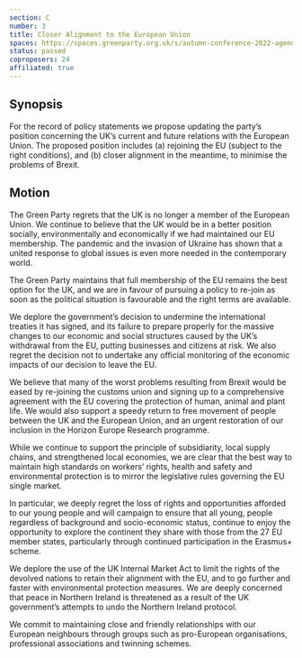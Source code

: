 ```yaml
---
section: C
number: 3
title: Closer Alignment to the European Union
spaces: https://spaces.greenparty.org.uk/s/autumn-conference-2022-agenda-forum/?contentId=99034
status: passed
coproposers: 24
affiliated: true
---
```

## Synopsis
For the record of policy statements we propose updating the party’s position concerning the UK’s current and future relations with the European Union. The proposed position includes (a) rejoining the EU (subject to the right conditions), and (b) closer alignment in the meantime, to minimise the problems of Brexit.

## Motion
The Green Party regrets that the UK is no longer a member of the European Union. We continue to believe that the UK would be in a better position socially, environmentally and economically if we had maintained our EU membership. The pandemic and the invasion of Ukraine has shown that a united response to global issues is even more needed in the contemporary world.

The Green Party maintains that full membership of the EU remains the best option for the UK, and we are in favour of pursuing a policy to re-join as soon as the political situation is favourable and the right terms are available.

We deplore the government’s decision to undermine the international treaties it has signed, and its failure to prepare properly for the massive changes to our economic and social structures caused by the UK’s withdrawal from the EU, putting businesses and citizens at risk. We also regret the decision not to undertake any official monitoring of the economic impacts of our decision to leave the EU.

We believe that many of the worst problems resulting from Brexit would be eased by re-joining the customs union and signing up to a comprehensive agreement with the EU covering the protection of human, animal and plant life. We would also support a speedy return to free movement of people between the UK and the European Union, and an urgent restoration of our inclusion in the Horizon Europe Research programme.

While we continue to support the principle of subsidiarity, local supply chains, and strengthened local economies, we are clear that the best way to maintain high standards on workers’ rights, health and safety and environmental protection is to mirror the legislative rules governing the EU single market.

In particular, we deeply regret the loss of rights and opportunities afforded to our young people and will campaign to ensure that all young, people regardless of background and socio-economic status, continue to enjoy the opportunity to explore the continent they share with those from the 27 EU member states, particularly through continued participation in the Erasmus+ scheme.

We deplore the use of the UK Internal Market Act to limit the rights of the devolved nations to retain their alignment with the EU, and to go further and faster with environmental protection measures. We are deeply concerned that peace in Northern Ireland is threatened as a result of the UK government’s attempts to undo the Northern Ireland protocol.

We commit to maintaining close and friendly relationships with our European neighbours through groups such as pro-European organisations, professional associations and twinning schemes.
